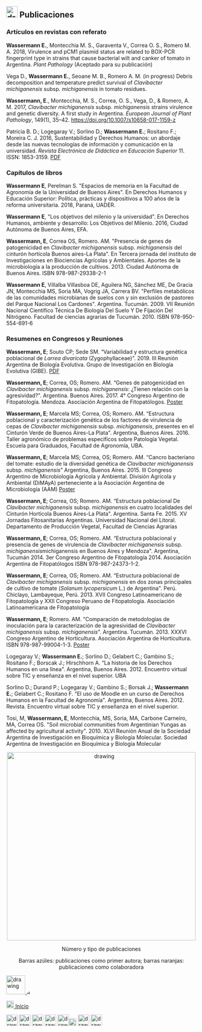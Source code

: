 ## <img src="https://user-images.githubusercontent.com/57723790/69009439-e5b44480-0933-11ea-8c7a-a59c860072fb.png" alt="drawing" width="30"/> Publicaciones

### Artículos en revistas con referato

**Wassermann E.**, Montecchia M. S., Garaventa V., Correa O. S., Romero M. A. 2018, Virulence and pCM1 plasmid status are related to BOX-PCR fingerprint type in strains that cause bacterial wilt and canker of tomato in Argentina. *Plant Pathology* (Aceptado para su publicación)

Vega D., **Wassermann E.**, Seoane M. B., Romero A. M. (in progress) Debris decomposition and temperature predict survival of *Clavibacter michiganensis* subsp. *michiganensis* in tomato residues. 

**Wassermann, E**., Montecchia, M. S., Correa, O. S., Vega, D., & Romero, A. M. 2017, *Clavibacter michiganensis* subsp. *michiganensis* strains virulence and genetic diversity. A first study in Argentina. *European Journal of Plant Pathology*, 149(1), 35–42. https://doi.org/10.1007/s10658-017-1159-z

Patricia B. D.; Logegaray V.; Sorlino D.; **Wassermann E.**; Rositano F.; Moreira C. J. 2016, Sustentabilidad y Derechos Humanos: un abordaje desde las nuevas tecnologías de información y comunicación en la universidad. *Revista Electrónica de Didáctica en Educación Superior* 11. ISSN: 1853-3159. [PDF](http://ojs.cbc.uba.ar/index.php/redes/article/view/69)

### Capítulos de libros

**Wassermann E**, Perelman S. "Espacios de memoria en la Facultad de Agronomía de la Universidad de Buenos Aires". En Derechos Humanos y Educación Superior: Política, prácticas y dispositivos a 100 años de la reforma universitaria. 2018, Paraná, UADER. 

**Wassermann E**, "Los objetivos del milenio y la universidad". En Derechos Humanos, ambiente y desarrollo: Los Objetivos del Milenio. 2016, Ciudad Autónoma de Buenos Aires, EFA. 

**Wassermann, E**, Correa OS, Romero. AM. "Presencia de genes de patogenicidad en *Clavibacter michiganensis* subsp. *michiganensis* del cinturón hortícola Buenos aires-La Plata". En Tercera jornada del instituto de Investigaciones en Biociencias Agrícolas y Ambientales. Aportes de la microbiología a la producción de cultivos. 2013. Ciudad Autónoma de Buenos Aires. ISBN 978-987-29338-2-1 

**Wassermann E**, Villalba Villasboa DE, Aguilera NG, Sánchez ME, De Gracia JN, Montecchia MS, Soria MA, Vogrig JA, Carrera BV. "Perfiles metabólicos de las comunidades microbianas de suelos con y sin exclusión de pastoreo del Parque Nacional Los Cardones". Argentina. Tucumán. 2009. VII Reunión Nacional Científico Técnica De Biología Del Suelo Y De Fijación Del Nitrógeno. Facultad de ciencias agrarias de Tucumán. 2010. ISBN 978-950-554-691-6

### Resumenes en Congresos y Reuniones

**Wassermann, E**; Souto CP; Sede SM. “Variabilidad y estructura genética poblacional de *Larrea divaricata* (Zygophyllaceae)". 2019. III Reunión Argentina de Biología Evolutiva. Grupo de Investigación en Biología Evolutiva (GIBE). [PDF](https://02c1ef8d-2c01-404f-b514-c1a5ebb88e37.filesusr.com/ugd/5f4c67_14edfd4d9b21411f846619ebd7e38b76.pdf)

**Wassermann, E**; Correa, OS; Romero. AM. “Genes de patogenicidad en *Clavibacter michiganensis* subsp. *michiganensis*:  ¿Tienen relación con la agresividad?". Argentina. Buenos Aires. 2017. 4° Congreso Argentino de Fitopatología. Mendoza. Asociación Argentina de Fitopatólogos. [Poster](https://elianawassermann.github.io/CVspanish/PosterFito2017) 

**Wassermann, E**; Marcela MS; Correa, OS; Romero. AM. “Estructura poblacional y caracterización genética de los factores de virulencia de cepas de *Clavibacter michiganensis* subsp. *michiganensis*, presentes en el Cinturón Verde de Buenos Aires-La Plata". Argentina, Buenos Aires. 2016. Taller agronómico de problemas específicos sobre Patología Vegetal. Escuela para Graduados, Facultad de Agronomía, UBA. 

**Wassermann, E**; Marcela MS; Correa, OS; Romero. AM.  “Cancro bacteriano del tomate: estudio de la diversidad genética de *Clavibacter michiganensis* subsp. *michiganensis*” Argentina, Buenos Aires. 2015. III Congreso Argentino de Microbiología Agrícola y Ambiental. División Agrícola y Ambiental (DiMAyA) perteneciente a la Asociación Argentina de Microbiología (AAM) [Poster](https://elianawassermann.github.io/CVspanish/PosterCAMAYA2015) 

**Wassermann, E**; Correa, OS; Romero. AM. “Estructura poblacional De *Clavibacter michiganensis* subsp. *michiganensis* en cuatro localidades del Cinturón Hortícola Buenos Aires-La Plata". Argentina. Santa Fe. 2015. XV Jornadas Fitosanitarias Argentinas. Universidad Nacional del Litoral. Departamento de Producción Vegetal, Facultad de Ciencias Agrarias

**Wassermann, E**; Correa, OS; Romero. AM. “Estructura poblacional y presencia de genes de virulencia de *Clavibacter michiganensis* subsp. *michiganensis*michiganensis en Buenos Aires y Mendoza". Argentina, Tucumán 2014. 3er Congreso Argentino de Fitopatología 2014. Asociación Argentina de Fitopatólogos ISBN 978-987-24373-1-2. 

**Wassermann, E**; Correa, OS; Romero. AM. “Estructura poblacional de *Clavibacter michiganensis* subsp. *michiganensis*  en dos zonas principales de cultivo de tomate (*Solanum lycopersicum* L.) de Argentina". Perú. Chiclayo, Lambayeque, Perú. 2013. XVII Congreso Latinoamericano de Fitopatología y XXII Congreso Peruano de Fitopatología. Asociación Latinoamericana de Fitopatología

**Wassermann, E**; Romero. AM. “Comparación de metodologías de inoculación para la caracterización de la agresividad de *Clavibacter michiganensis* subsp. *michiganensis*". Argentina. Tucumán. 2013. XXXVI Congreso Argentino de Horticultura. Asociación Argentina de Horticultura. ISBN 978-987-99004-1-3. [Poster](https://elianawassermann.github.io/CVenglish/Posters) 

Logegaray V.; **Wassermann E.**; Sorlino D.; Gelabert C.; Gambino S.; Rositano F.; Borscak J.; Hirschhorn A. “La historia de los Derechos Humanos en una línea". Argentina, Buenos Aires. 2012. Encuentro virtual sobre TIC y enseñanza en el nivel superior. UBA

Sorlino D.; Durand P.; Logegaray V.; Gambino S.; Borsak J.; **Wassermann E.**; Gelabert C.; Rositano F. “El uso de Moodle en un curso de Derechos Humanos en la Facultad de Agronomía". Argentina, Buenos Aires. 2012. Revista. Encuentro virtual sobre TIC y enseñanza en el nivel superior.

Tosi, M, **Wassermann, E**, Montecchia, MS, Soria, MA, Carbone Carneiro, MA, Correa OS. "Soil microbial communities from Argentinian Yungas as affected by agricultural activity". 2010. XLVI Reunión Anual de la Sociedad Argentina de Investigación en Bioquímica y Biología Molecular. Sociedad Argentina de Investigación en Bioquímica y Biología Molecular

<p align="center"><img src="https://user-images.githubusercontent.com/57723790/69349698-f7a92680-0c56-11ea-9a12-c78d2bfd88a3.png" alt="drawing" width="500"/></P>

<p align="center"> Número y tipo de publicaciones </p>
 
<p align="center"> Barras azúles: publicaciones como primer autora; barras naranjas: publicaciones como colaboradora</p>


[<img src="https://campuspress.yale.edu/cnspy/files/2016/06/GBfhn7j7-1xth4vd.png" alt="drawing" width="50"/> <img src="https://user-images.githubusercontent.com/57723790/72173711-ec50bc80-33b6-11ea-8044-010e3f23fe03.png" alt="drawing" width="10"/>](https://www.researchgate.net/profile/Eliana_Wassermann)

[<img src="https://user-images.githubusercontent.com/57723790/69000478-17cf9300-08af-11ea-9b78-c1c25d92d5a7.png" alt="drawing" width="20"/>  Inicio](https://elianawassermann.github.io/CVspanish/)

[<img src="https://user-images.githubusercontent.com/57723790/69009543-dbdf1100-0934-11ea-8426-7612a55e7be3.png" alt="drawing" width="30"/>](https://elianawassermann.github.io/CVspanish/Education)
[<img src="https://user-images.githubusercontent.com/57723790/69009513-91f62b00-0934-11ea-8871-fd98576062f2.png" alt="drawing" width="30"/>](https://elianawassermann.github.io/CVspanish/Achievements)
[<img src="https://user-images.githubusercontent.com/57723790/69009478-34fa7500-0934-11ea-96cb-c80303b396d3.jpg" alt="drawing" width="30"/>](https://elianawassermann.github.io/CVspanish/ResearchExperience)
[<img src="https://user-images.githubusercontent.com/57723790/69009410-a7b72080-0933-11ea-8121-a513590fa685.jpg" alt="drawing" width="30"/>](https://elianawassermann.github.io/CVspanish/TeachingExperience)
[<img src="https://user-images.githubusercontent.com/57723790/69000607-199a5600-08b1-11ea-85d5-6a10820e101e.jpg" alt="drawing" width="30"/><img src="https://user-images.githubusercontent.com/57723790/69000586-dcce5f00-08b0-11ea-8ffe-79dd8abb9cde.png" alt="drawing" width="20"/>](https://elianawassermann.github.io/CVspanish/Skills_Languages)
[<img src="https://user-images.githubusercontent.com/57723790/72681988-a6c37c00-3aa7-11ea-96b7-caa81ea82cac.png" alt="drawing" width="30"/>](https://elianawassermann.github.io/CVspanish/Voluntariado)
[<img src="https://user-images.githubusercontent.com/57723790/69009564-19439e80-0935-11ea-8dc3-2d57865e2b54.jpg" alt="drawing" width="30"/>](https://elianawassermann.github.io/CVspanish/References)

